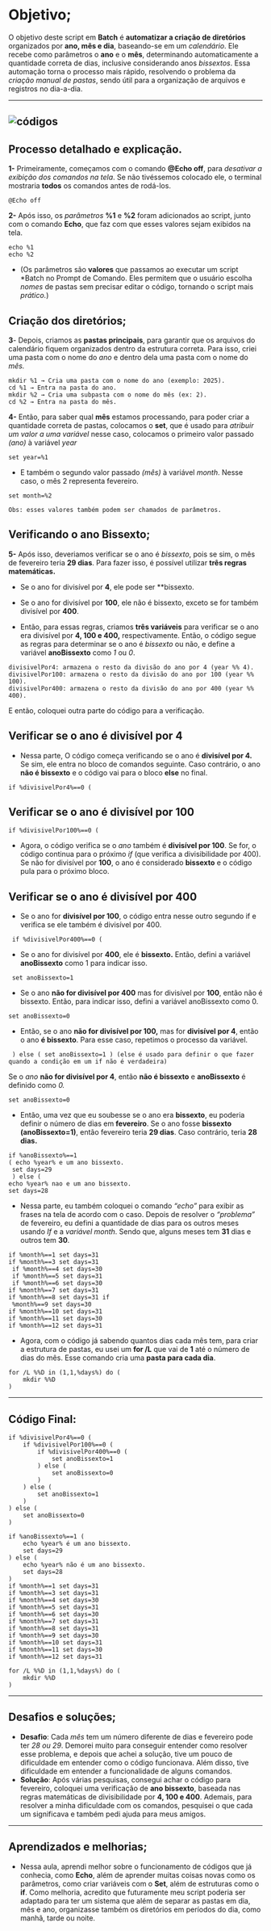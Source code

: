 
# Objetivo;

O objetivo deste script em **Batch** é **automatizar a criação de diretórios** organizados por **ano, mês e dia**, baseando-se em um *calendário*. Ele recebe como parâmetros o **ano** e o **mês**, determinando automaticamente a quantidade correta de dias, inclusive considerando anos *bissextos*. Essa automação torna o processo mais rápido, resolvendo o problema da *criação manual de pastas*, sendo útil para a organização de arquivos e registros no dia-a-dia.

---

![códigos](https://wallpapers.com/images/hd/cool-javascript-code-8tctio4amzli9c5m.jpg)
---

## Processo detalhado e explicação.

**1-** Primeiramente, começamos com o comando **@Echo off**, para *desativar a exibição dos comandos na tela*. Se não tivéssemos colocado ele, o terminal mostraria **todos** os comandos antes de rodá-los.
```batch
@Echo off
```

**2-** Após isso, os *parâmetros* **%1** e **%2** foram adicionados ao script, junto com o comando **Echo**, que faz com que esses valores sejam exibidos na tela.
```batch
echo %1
echo %2
```

- (Os parâmetros são **valores** que passamos ao executar um script *Batch no Prompt de Comando. Eles permitem que o usuário escolha *nomes* de pastas sem precisar editar o código, tornando o script mais *prático.*)

## Criação dos diretórios;

**3**- Depois, criamos as **pastas principais**, para garantir que os arquivos do calendário fiquem organizados dentro da estrutura correta. Para isso, criei uma pasta com o nome do *ano* e dentro dela uma pasta com o 
nome do *mês.*

```batch
mkdir %1 → Cria uma pasta com o nome do ano (exemplo: 2025).
cd %1 → Entra na pasta do ano.
mkdir %2 → Cria uma subpasta com o nome do mês (ex: 2).
cd %2 → Entra na pasta do mês.
```


**4-** Então, para saber qual **mês** estamos processando, para poder criar a quantidade correta de pastas, colocamos o **set**, que é usado para *atribuir um valor a uma variável* nesse caso, colocamos o primeiro valor passado *(ano)* à variável *year*

```batch
set year=%1
```

- E também o segundo valor passado *(mês)* à variável *month*. Nesse caso, o mês 2 representa fevereiro.

```
set month=%2

Obs: esses valores também podem ser chamados de parâmetros.
```
## Verificando o ano Bissexto;


**5-** Após isso, deveriamos verificar se o ano é *bissexto*, pois se sim, o mês de fevereiro teria **29 dias**.
Para fazer isso, é possível utilizar **três regras matemáticas.** 

- Se o ano for divisível por **4**, ele pode ser **bissexto.
- Se o ano for divisível por **100**, ele não é bissexto, exceto se for também divisível por **400**.


- Então, para essas regras, criamos **três variáveis** para verificar se o ano era divisível por **4, 100 e 400,** respectivamente. Então, o código segue as regras para determinar se o ano é *bissexto* ou não, e define a variável **anoBissexto** como *1* ou *0*.

```batch
divisivelPor4: armazena o resto da divisão do ano por 4 (year %% 4).
divisivelPor100: armazena o resto da divisão do ano por 100 (year %% 100).
divisivelPor400: armazena o resto da divisão do ano por 400 (year %% 400).
```

E então, coloquei outra parte do código para a verificação.

## Verificar se o ano é divisível por 4
- Nessa parte, O código começa verificando se o ano é **divisível por 4.** Se sim, ele entra no bloco de comandos seguinte. Caso contrário, o ano **não é bissexto** e o código vai para o bloco **else** no final.
```batch
if %divisivelPor4%==0 (
```

## Verificar se o ano é divisível por 100

```batch
if %divisivelPor100%==0 (
``` 
- Agora, o código verifica se o *ano* também é **divisível por 100**. Se for, o código continua para o próximo *if* (que verifica a divisibilidade por 400). Se não for divisível por **100**, o ano é considerado **bissexto** e o código pula para o próximo bloco.

## Verificar se o ano é divisível por 400
- Se o ano for **divisível por 100**, o código entra nesse outro segundo if e verifica se ele também é divisível por 400.
```batch
 if %divisivelPor400%==0 (
``` 

- Se o ano for divisível por **400**, ele é **bissexto.** Então, defini a variável **anoBissexto** como 1 para indicar isso.

```batch
 set anoBissexto=1
``` 

- Se o ano **não for divisível por 400** mas for divisível por **100**, então não é bissexto. Então, para indicar isso, defini a variável anoBissexto como 0.

 ```batch
 set anoBissexto=0
``` 
 
- Então, se o ano **não for divisível por 100,** mas for **divisível por 4**, então o ano **é bissexto**. Para esse caso, repetimos o processo da variável.

 ```batch
  ) else ( set anoBissexto=1 ) (else é usado para definir o que fazer quando a condição em um if não é verdadeira)
``` 

Se o *ano* **não for divisível por 4**, então **não é bissexto** e **anoBissexto** é definido como *0.* 
 ```batch
set anoBissexto=0
``` 
- Então, uma vez que eu soubesse se o ano era **bissexto**, eu poderia definir o número de dias em **fevereiro**. Se o ano fosse **bissexto (anoBissexto=1)**, então fevereiro teria **29 dias**. Caso contrário, teria **28 dias.**

```batch
if %anoBissexto%==1 
( echo %year% e um ano bissexto.
 set days=29
 ) else ( 
echo %year% nao e um ano bissexto. 
set days=28
``` 
- Nessa parte, eu também coloquei o comando *“echo”* para exibir as frases na tela de acordo com o caso.
Depois de resolver o *“problema”* de fevereiro, eu defini a quantidade de dias para os outros meses usando *If* e a *variável month*. Sendo que, alguns meses tem **31** dias e outros tem **30**.

```batch
if %month%==1 set days=31 
if %month%==3 set days=31
 if %month%==4 set days=30
 if %month%==5 set days=31
 if %month%==6 set days=30 
if %month%==7 set days=31 
if %month%==8 set days=31 if
 %month%==9 set days=30 
if %month%==10 set days=31 
if %month%==11 set days=30 
if %month%==12 set days=31
``` 
- Agora, com o código já sabendo quantos dias cada mês tem, para criar a estrutura de pastas, eu usei um **for /L** que vai de **1** até o número de dias do mês. Esse comando cria uma **pasta para cada dia**.
```batch
for /L %%D in (1,1,%days%) do (
    mkdir %%D
)
```
---

## Código Final:
```batch
if %divisivelPor4%==0 (
    if %divisivelPor100%==0 (
        if %divisivelPor400%==0 (
            set anoBissexto=1
        ) else (
            set anoBissexto=0
        )
    ) else (
        set anoBissexto=1
    )
) else (
    set anoBissexto=0
)

if %anoBissexto%==1 (
    echo %year% é um ano bissexto.
    set days=29
) else (
    echo %year% não é um ano bissexto.
    set days=28
)
if %month%==1 set days=31
if %month%==3 set days=31
if %month%==4 set days=30
if %month%==5 set days=31
if %month%==6 set days=30
if %month%==7 set days=31
if %month%==8 set days=31
if %month%==9 set days=30
if %month%==10 set days=31
if %month%==11 set days=30
if %month%==12 set days=31

for /L %%D in (1,1,%days%) do (
    mkdir %%D
)
```
---
## Desafios e soluções;
- **Desafio**: Cada *mês* tem um número diferente de dias e fevereiro pode ter *28 ou 29*. Demorei muito para conseguir entender como resolver esse problema, e depois que achei a solução, tive um pouco de dificuldade em entender como o código funcionava. Além disso, tive dificuldade em entender a funcionalidade de alguns comandos.
- **Solução**: Após várias pesquisas, consegui achar o código para fevereiro, coloquei uma verificação de **ano bissexto**, baseada nas regras matemáticas de divisibilidade por **4, 100 e 400**. Ademais, para resolver a minha dificuldade com os comandos, pesquisei o que cada um significava e também pedi ajuda para meus amigos.
---
## Aprendizados e melhorias;
- Nessa aula, aprendi melhor sobre o funcionamento de códigos que já conhecia, como **Echo**, além de aprender muitas coisas novas como os parâmetros, como criar variáveis com o **Set**, além de estruturas como o **if**. Como melhoria, acredito que futuramente meu script poderia ser adaptado para ter um sistema que além de separar as pastas em dia, mês e ano, organizasse também os diretórios em períodos do dia, como manhã, tarde ou noite.

  



